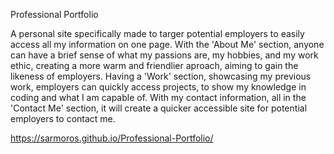 Professional Portfolio

A personal site specifically made to targer potential employers to easily access all my information on one page. With the 'About Me' section, anyone can have a brief sense of what my passions are, my hobbies, and my work ethic, creating a more warm and friendlier aproach, aiming to gain the likeness of employers. Having a 'Work' section, showcasing my previous work, employers can quickly access projects, to show my knowledge in coding and what I am capable of. With my contact information, all in the 'Contact Me' section, it will create a quicker accessible site for potential employers to contact me.

https://sarmoros.github.io/Professional-Portfolio/